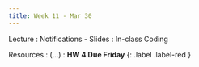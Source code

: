 ```yaml
---
title: Week 11 - Mar 30
---
```


Lecture
: Notifications - Slides
  : In-class Coding

Resources
: (...)
  : **HW 4 Due Friday** {: .label .label-red }
